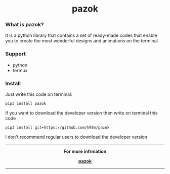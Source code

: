 <h1 align="center">pazok</h1>


### What is pazok?
It is a python library that contains a set of ready-made codes that enable you to create the most wonderful designs and animations on the terminal.

### Support
+ python
+ termux

### Install
Just write this code on terminal:
```shell
pip3 install pazok
```
If you want to download the developer version then write on terminal this code
```shell
pip3 install git+https://github.com/h98m/pazok
```
I don't recommend regular users to download the developer version

___

<p align="center">
<strong>For more infrmation</strong>
</p>

<p align="center">
<a href="https://github.com/h98m/pazok"><label style="display: block;"><strong>pazok</strong></label></a>
</p>

___
